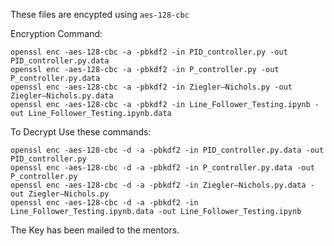 These files are encypted using `aes-128-cbc`

Encryption Command:

```
openssl enc -aes-128-cbc -a -pbkdf2 -in PID_controller.py -out PID_controller.py.data
openssl enc -aes-128-cbc -a -pbkdf2 -in P_controller.py -out P_controller.py.data 
openssl enc -aes-128-cbc -a -pbkdf2 -in Ziegler–Nichols.py -out Ziegler–Nichols.py.data
openssl enc -aes-128-cbc -a -pbkdf2 -in Line_Follower_Testing.ipynb -out Line_Follower_Testing.ipynb.data 
```

To Decrypt Use these commands:

```
openssl enc -aes-128-cbc -d -a -pbkdf2 -in PID_controller.py.data -out PID_controller.py
openssl enc -aes-128-cbc -d -a -pbkdf2 -in P_controller.py.data -out P_controller.py 
openssl enc -aes-128-cbc -d -a -pbkdf2 -in Ziegler–Nichols.py.data -out Ziegler–Nichols.py
openssl enc -aes-128-cbc -d -a -pbkdf2 -in Line_Follower_Testing.ipynb.data -out Line_Follower_Testing.ipynb 
```

The Key has been mailed to the mentors.